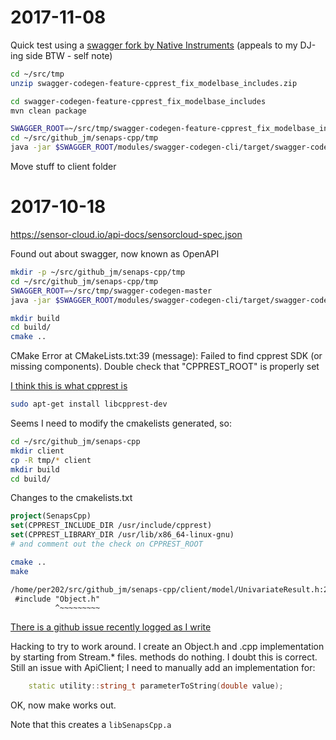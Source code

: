 # 2017-11-08

Quick test using a [swagger fork by Native Instruments](https://github.com/NativeInstruments/swagger-codegen/tree/feature/cpprest_fix_modelbase_includes) (appeals to my DJ-ing side BTW - self note)


```bash
cd ~/src/tmp
unzip swagger-codegen-feature-cpprest_fix_modelbase_includes.zip

cd swagger-codegen-feature-cpprest_fix_modelbase_includes
mvn clean package

SWAGGER_ROOT=~/src/tmp/swagger-codegen-feature-cpprest_fix_modelbase_includes
cd ~/src/github_jm/senaps-cpp/tmp
java -jar $SWAGGER_ROOT/modules/swagger-codegen-cli/target/swagger-codegen-cli.jar generate -i https://sensor-cloud.io/api-docs/sensorcloud-spec.json -l cpprest -o ./
```

Move stuff to client folder



# 2017-10-18

https://sensor-cloud.io/api-docs/sensorcloud-spec.json

Found out about swagger, now known as OpenAPI

```bash
mkdir -p ~/src/github_jm/senaps-cpp/tmp
cd ~/src/github_jm/senaps-cpp/tmp
SWAGGER_ROOT=~/src/tmp/swagger-codegen-master
java -jar $SWAGGER_ROOT/modules/swagger-codegen-cli/target/swagger-codegen-cli.jar generate -i https://sensor-cloud.io/api-docs/sensorcloud-spec.json -l cpprest -o ./
```
```sh
mkdir build
cd build/
cmake ..
```

CMake Error at CMakeLists.txt:39 (message): Failed to find cpprest SDK (or missing components).  Double check that "CPPREST_ROOT" is properly set

[I think this is what cpprest is](https://github.com/Microsoft/cpprestsdk)

```sh
sudo apt-get install libcpprest-dev
```

Seems I need to modify the cmakelists generated, so:
```sh
cd ~/src/github_jm/senaps-cpp
mkdir client
cp -R tmp/* client
mkdir build
cd build/
```
Changes to the cmakelists.txt

```Cmake
project(SenapsCpp)
set(CPPREST_INCLUDE_DIR /usr/include/cpprest)
set(CPPREST_LIBRARY_DIR /usr/lib/x86_64-linux-gnu)
# and comment out the check on CPPREST_ROOT
```

```sh
cmake ..
make
```

```txt
/home/per202/src/github_jm/senaps-cpp/client/model/UnivariateResult.h:26:10: fatal error: Object.h: No such file or directory
 #include "Object.h"
          ^~~~~~~~~~
```

[There is a github issue recently logged as I write](https://github.com/swagger-api/swagger-codegen/issues/6512)

Hacking to try to work around.
I create an Object.h and .cpp implementation by starting from Stream.* files. methods do nothing. I doubt this is correct.
Still an issue with ApiClient; I need to manually add an implementation for:
```c++
    static utility::string_t parameterToString(double value);
```

OK, now make works out.

Note that this creates a `libSenapsCpp.a`